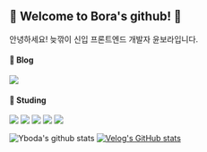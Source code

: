 <h2>🎈 Welcome to Bora's github! 🎈</h4>

안녕하세요!
늦깎이 신입 프론트엔드 개발자 윤보라입니다.

<h4>👩 Blog</h4>

<a href="https://velog.io/@ra2116" target="_blank"><img src="https://img.shields.io/badge/Velog-20C997?style=flat-square&logo=velog&logoColor=FFFFFF" /></a>

<h4>📖 Studing</h4>

<img src="https://img.shields.io/badge/HTML5-E34F26?style=flat-square&logo=html5&logoColor=FFFFFF" /> <img src="https://img.shields.io/badge/CSS3-1572B6?style=flat-square&logo=css3&logoColor=FFFFFF" /> <img src="https://img.shields.io/badge/JavaScript-F7DF1E?style=flat-square&logo=javascript&logoColor=FFFFFF" /> 
<img src="https://img.shields.io/badge/React-61DAFB?style=flat-square&logo=react&logoColor=FFFFFF" /> <img src="https://img.shields.io/badge/Redux-764ABC?style=flat-square&logo=redux&logoColor=FFFFFF" /> 


![Yboda's github stats](https://github-readme-stats.vercel.app/api?username=Yboda&show_icons=true)
[![Velog's GitHub stats](https://velog-readme-stats.vercel.app/api?name=ra2116)](https://velog.io/@ra2116)

